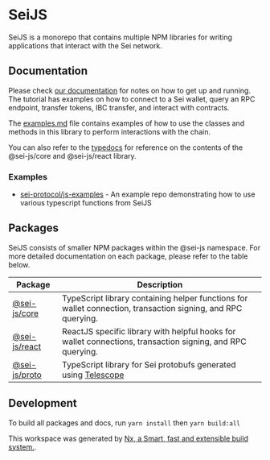 # SeiJS

SeiJS is a monorepo that contains multiple NPM libraries for writing applications that interact with the Sei network.

## Documentation

Please check [our documentation](https://docs.seinetwork.io/front-end-development/javascript-tutorial) for notes on how to get up and running. The tutorial has examples on how to connect to a Sei wallet, query an RPC endpoint, transfer tokens, IBC transfer, and interact with contracts.

The [examples.md](./examples.md) file contains examples of how to use the classes and methods in this library to perform interactions with the chain.

You can also refer to the [typedocs](https://sei-protocol.github.io/sei-js/) for reference on the contents of the @sei-js/core and @sei-js/react library.

### Examples

- [sei-protocol/js-examples](https://github.com/sei-protocol/js-examples) - An example repo demonstrating how to use various typescript functions from SeiJS


## Packages

SeiJS consists of smaller NPM packages within the @sei-js namespace. For more detailed documentation on each package, please refer to the table below.

| Package                         | Description                                                                                                  |
| ------------------------------- | ------------------------------------------------------------------------------------------------------------ |
| [@sei-js/core](packages/core)   | TypeScript library containing helper functions for wallet connection, transaction signing, and RPC querying. |
| [@sei-js/react](packages/react) | ReactJS specific library with helpful hooks for wallet connections, transaction signing, and RPC querying.   |
| [@sei-js/proto](packages/proto) | TypeScript library for Sei protobufs generated using [Telescope](https://github.com/osmosis-labs/telescope)  |

## Development
To build all packages and docs, run `yarn install` then `yarn build:all`

This workspace was generated by [Nx, a Smart, fast and extensible build system.](https://nx.dev).
